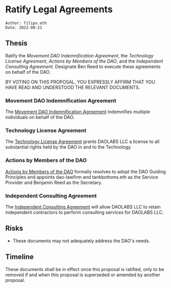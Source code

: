 # Ratify Legal Agreements

```
Author: filipv.eth
Date: 2022-08-21
```

## Thesis

Ratify the *Movement DAO Indemnification Agreement*, the *Technology License Agreement*, *Actions by Members of the DAO*, and the *Independent Consulting Agreement*. Designate Ben Reed to execute these agreements on behalf of the DAO.

BY VOTING ON THIS PROPOSAL, YOU EXPRESSLY AFFIRM THAT YOU HAVE READ AND UNDERSTOOD THE RELEVANT DOCUMENTS.

### Movement DAO Indemnification Agreement

The [Movement DAO Indemnification Agreement](/) indemnifies multiple individuals on behalf of the DAO.

### Technology License Agreement

The [Technology License Agreement](/) grants DAOLABS LLC a license to all substantial rights held by the DAO in and to the Technology.

### Actions by Members of the DAO

[Actions by Members of the DAO](/) formally resolves to adopt the DAO Guiding Principles and appoints dao-lawfirm and tankbottoms.eth as the Service Provider and Benjamin Reed as the Secretary.

### Independent Consulting Agreement

The [Independent Consulting Agreement](/) will allow DAOLABS LLC to retain independent contractors to perform consulting services for DAOLABS LLC.

## Risks

- These documents may not adequately address the DAO's needs.

## Timeline

These documents shall be in effect once this proposal is ratified, only to be removed if and when this proposal is superseded or amended by another proposal.
